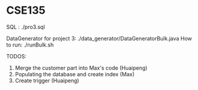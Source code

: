 CSE135
======
SQL :  ./pro3.sql

DataGenerator for project 3: ./data_generator/DataGeneratorBulk.java
How to run:  ./runBulk.sh

TODOS:

1) Merge the customer part into Max's code (Huaipeng)
2) Populating the database and create index (Max)
3) Create trigger (Huaipeng)
